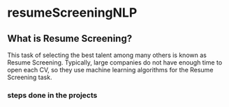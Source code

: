 # resumeScreeningNLP
## What is Resume Screening?
This task of selecting the best talent among many others is known as Resume Screening.
Typically, large companies do not have enough time to open each CV, so they use machine learning algorithms for the Resume Screening task.

### steps done in the projects ###
